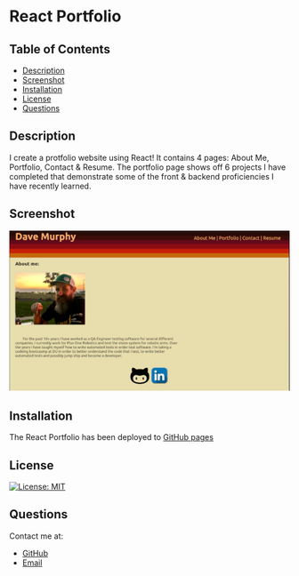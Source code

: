# React Portfolio

## Table of Contents

* [Description](#description)
* [Screenshot](#screenshot)
* [Installation](#installation)
* [License](#license)
* [Questions](#questions)

## Description

I create a protfolio website using React! It contains 4 pages: About Me, Portfolio, Contact & Resume. The portfolio page shows off 6 projects I have completed  that demonstrate some of the front & backend proficiencies I have recently learned. 

## Screenshot

![Screenshot](my-app/src/components/assets/img/aboutMeScreenshot.png)

## Installation

The React Portfolio has been deployed to [GitHub pages](https://murda02.github.io/wk20-react-portfolio/)

## License

[![License: MIT](https://img.shields.io/badge/License-MIT-yellow.svg)](https://opensource.org/licenses/MIT)

## Questions
Contact me at:
* [GitHub](https://github.com/murda02)
* [Email](mailto:davelmurphy@zoho.com)